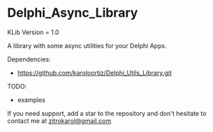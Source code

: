 # Delphi_Async_Library

KLib Version = 1.0

A library with some async utilities for your Delphi Apps.

Dependencies:
 - https://github.com/karoloortiz/Delphi_Utils_Library.git
  
TODO:
  - examples


If you need support, add a star to the repository and don't hesitate to contact me at zitrokarol@gmail.com

